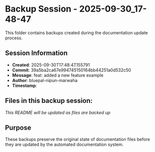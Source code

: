 # Backup Session - 2025-09-30_17-48-47

This folder contains backups created during the documentation update process.

## Session Information
- **Created**: 2025-09-30T17:48:47.155791
- **Commit**: 39a5ba2ca67e994745150164bb44251a0d532c50
- **Message**: feat: added a new feature example
- **Author**: bluepal-nipun-marwaha
- **Timestamp**: 

## Files in this backup session:
*This README will be updated as files are backed up*

## Purpose
These backups preserve the original state of documentation files before they are updated by the automated documentation system.
